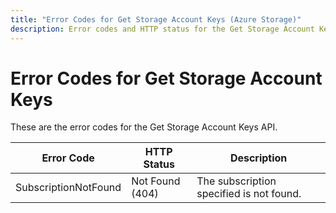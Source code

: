 ```yaml
---
title: "Error Codes for Get Storage Account Keys (Azure Storage)"
description: Error codes and HTTP status for the Get Storage Account Keys API.
---
```

# Error Codes for Get Storage Account Keys

These are the error codes for the Get Storage Account Keys API.

| Error Code             | HTTP Status     | Description                                                                                   |
|------------------------|-----------------|------------------------------------------|
| SubscriptionNotFound   | Not Found (404) | The subscription specified is not found. |

